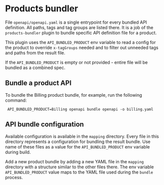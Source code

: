 # Products bundler

File `openapi/openapi.yaml` is a single entrypoint for every bundled API definition.
All paths, tags and tag groups are listed there. It is a job of the `products-bundler`
plugin to bundle specific API definition file for a product.

This plugin uses the `API_BUNDLED_PRODUCT` env variable to read a config for the product
to override `x-tagGroups` needed and to filter out unneeded tags and paths from the result file.

If the `API_BUNDLED_PRODUCT` is empty or not provided - entire file will be bundled as a combined spec.

## Bundle a product API

To bundle the Billing product bundle, for example, run the following command:

```shell
 API_BUNDLED_PRODUCT=Billing openapi bundle openapi -o billing.yaml
```

## API bundle configuration

Available configuration is available in the `mapping` directory. Every file in this directory
represents a configuration for bundling the result bundle. Use name of these files as a value
for the `API_BUNDLED_PRODUCT` env variable during build.

Add a new product bundle by adding a new YAML file in the `mapping` directory with a structure similar to the other files there. The env variable `API_BUNDLED_PRODUCT` value maps to the YAML file used during the `bundle` process.
